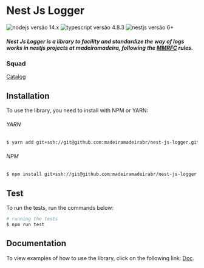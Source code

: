 # Nest Js Logger

![nodejs versão 14.x](https://img.shields.io/badge/nodejs-v14.x-green) ![typescript versão 4.8.3](https://img.shields.io/badge/typescript-v4.8.3-blue) ![nestjs versão 6+](https://img.shields.io/badge/nestjs-v6+-red)

##### Nest Js Logger is a library to facility and standardize the way of logs works in nestjs projects at madeiramadeira, following the [MMRFC](https://madeiramadeira.atlassian.net/l/cp/an1pP602) rules.

### Squad

[Catalog](https://github.com/orgs/madeiramadeirabr/teams/squad-catalog-admin)

## Installation

To use the library, you need to install with NPM or YARN:

###### YARN

```bash
$ yarn add git+ssh://git@github.com:madeiramadeirabr/nest-js-logger.git
```

###### NPM

```bash
$ npm install git+ssh://git@github.com:madeiramadeirabr/nest-js-logger.git
```

## Test

To run the tests, run the commands below:

```bash
# running the tests
$ npm run test
```

## Documentation

To view examples of how to use the library, click on the following link: [Doc](./docs/techdocs.md).
